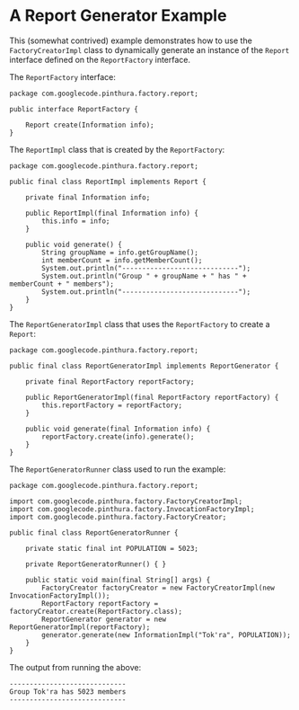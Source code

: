 # A Report Generator Example #

This (somewhat contrived) example demonstrates how to use the `FactoryCreatorImpl` class to dynamically generate an instance of the `Report` interface defined on the `ReportFactory` interface.

The `ReportFactory` interface:

```
package com.googlecode.pinthura.factory.report;

public interface ReportFactory {

    Report create(Information info);
}
```

The `ReportImpl` class that is created by the `ReportFactory`:

```
package com.googlecode.pinthura.factory.report;

public final class ReportImpl implements Report {

    private final Information info;

    public ReportImpl(final Information info) {
        this.info = info;
    }

    public void generate() {
        String groupName = info.getGroupName();
        int memberCount = info.getMemberCount();
        System.out.println("-----------------------------");
        System.out.println("Group " + groupName + " has " + memberCount + " members");
        System.out.println("-----------------------------");
    }
}
```

The `ReportGeneratorImpl` class that uses the `ReportFactory` to create a `Report`:

```
package com.googlecode.pinthura.factory.report;

public final class ReportGeneratorImpl implements ReportGenerator {

    private final ReportFactory reportFactory;

    public ReportGeneratorImpl(final ReportFactory reportFactory) {
        this.reportFactory = reportFactory;
    }

    public void generate(final Information info) {
        reportFactory.create(info).generate();
    }
}
```

The `ReportGeneratorRunner` class used to run the example:

```
package com.googlecode.pinthura.factory.report;

import com.googlecode.pinthura.factory.FactoryCreatorImpl;
import com.googlecode.pinthura.factory.InvocationFactoryImpl;
import com.googlecode.pinthura.factory.FactoryCreator;

public final class ReportGeneratorRunner {

    private static final int POPULATION = 5023;

    private ReportGeneratorRunner() { }

    public static void main(final String[] args) {
        FactoryCreator factoryCreator = new FactoryCreatorImpl(new InvocationFactoryImpl());
        ReportFactory reportFactory = factoryCreator.create(ReportFactory.class);
        ReportGenerator generator = new ReportGeneratorImpl(reportFactory);
        generator.generate(new InformationImpl("Tok'ra", POPULATION));
    }
}

```

The output from running the above:

```
-----------------------------
Group Tok'ra has 5023 members
-----------------------------
```
